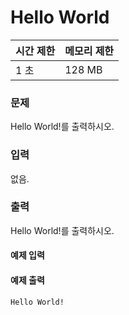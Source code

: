 # Hello World
 
|시간 제한|메모리 제한|
|:--------|:----------|
|1 초|128 MB|


### 문제
Hello World!를 출력하시오.

### 입력
없음.

### 출력
Hello World!를 출력하시오.

#### 예제 입력

#### 예제 출력

```
Hello World!
```
